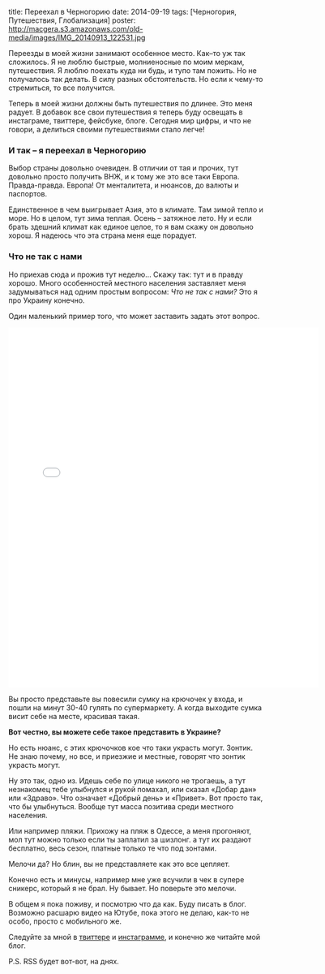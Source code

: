 title: Переехал в Черногорию
date: 2014-09-19
tags: [Черногория, Путешествия, Глобализация]
poster: http://macgera.s3.amazonaws.com/old-media/images/IMG_20140913_122531.jpg

Переезды в моей жизни занимают особенное место. Как–то уж так сложилось. Я не люблю быстрые, молниеносные по моим меркам, путешествия. Я люблю поехать куда ни будь, и тупо там пожить. Но не получалось так делать. В силу разных обстоятельств. Но если к чему-то стремиться, то все получится.

Теперь в моей жизни должны быть путешествия по длинее. Это меня радует. В добавок все свои путешествия я теперь буду освещать в инстаграме, твиттере, фейсбуке, блоге. Сегодня мир цифры, и что не говори, а делиться своими путешествиями стало легче!

### И так – я переехал в Черногорию

Выбор страны довольно очевиден. В отличии от тая и прочих, тут довольно просто получить ВНЖ, и к тому же это все таки Европа. Правда-правда. Европа! От менталитета, и нюансов, до валюты и паспортов.

Единственное в чем выигрывает Азия, это в климате. Там зимой тепло и море. Но в целом, тут зима теплая. Осень – затяжное лето. Ну и если брать здешний климат как единое целое, то я вам скажу он довольно хорош. Я надеюсь что эта страна меня еще порадует.

### Что не так с нами

Но приехав сюда и прожив тут неделю… Скажу так: тут и в правду хорошо. Много особенностей местного населения заставляет меня задумываться над одним простым вопросом: _Что не так с нами?_ Это я про Украину конечно.

Один маленький пример того, что может заставить задать этот вопрос.

<div class="instagram">
    <iframe src="//instagram.com/p/tGTgXkn8J_/embed/" width="612" height="710" frameborder="0" scrolling="no" allowtransparency="true"></iframe>
</div>

Вы просто представьте вы повесили сумку на крючочек у входа, и пошли на минут 30-40 гулять по супермаркету. А когда выходите сумка висит себе на месте, красивая такая.

**Вот честно, вы можете себе такое представить в Украине?**

Но есть нюанс, с этих крючочков кое что таки украсть могут. Зонтик. Не знаю почему, но все, и приезжие и местные, говорят что зонтик украсть могут.

Ну это так, одно из. Идешь себе по улице никого не трогаешь, а тут незнакомец тебе улыбнулся и рукой помахал, или сказал «Добар дан» или «Здраво». Что означает «Добрый день» и «Привет». Вот просто так, что бы улыбнуться. Вообще тут масса позитива среди местного населения.

Или например пляжи. Прихожу на пляж в Одессе, а меня прогоняют, мол тут можно только если ты заплатил за шизлонг. а тут их раздают бесплатно, весь сезон, платные только те что под зонтами.

Мелочи да? Но блин, вы не представляете как это все цепляет. 

Конечно есть и минусы, например мне уже всучили в чек в супере сникерс, который я не брал. Ну бывает. Но поверьте это мелочи.

В общем я пока поживу, и посмотрю что да как. Буду писать в блог. Возможно расшарю видео на Ютубе, пока этого не делаю, как-то не особо, просто с мобильного же.

Следуйте за мной в [твиттере](https://twitter.com/macgera) и [инстаграмме](http://instagram.com/macgera), и конечно же читайте мой блог.

P.S. RSS будет вот-вот, на днях.
